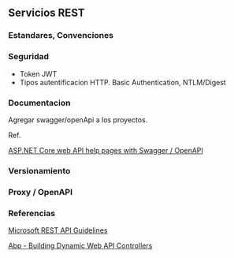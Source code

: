 ## Servicios REST

### Estandares, Convenciones


### Seguridad

- Token JWT
- Tipos autentificacion HTTP. Basic Authentication, NTLM/Digest


### Documentacion

Agregar swagger/openApi a los proyectos.

Ref.

[ASP.NET Core web API help pages with Swagger / OpenAPI](https://docs.microsoft.com/en-us/aspnet/core/tutorials/web-api-help-pages-using-swagger?view=aspnetcore-3.1)

### Versionamiento

### Proxy / OpenAPI

### Referencias

[Microsoft REST API Guidelines](https://github.com/Microsoft/api-guidelines/blob/vNext/Guidelines.md)


[Abp - Building Dynamic Web API Controllers](https://aspnetboilerplate.com/Pages/Documents/Dynamic-Web-API)


